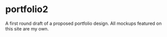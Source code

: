 # portfolio2

A first round draft of a proposed portfolio design. All mockups featured on this site are my own.
